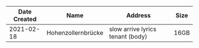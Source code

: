 | Date Created | Name | Address | Size |
| ------------ | ---- | ------- | ---- |
| 2021-02-18   | Hohenzollernbrücke | slow arrive lyrics tenant (body) | 16GB |
